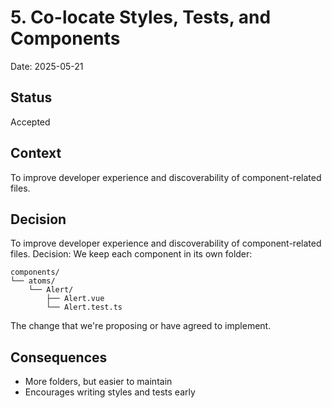 # 5. Co-locate Styles, Tests, and Components

Date: 2025-05-21

## Status

Accepted

## Context

To improve developer experience and discoverability of component-related files.

## Decision

To improve developer experience and discoverability of component-related files.
Decision: We keep each component in its own folder:
```
components/
└── atoms/
    └── Alert/
        ├── Alert.vue
        └── Alert.test.ts
```
The change that we're proposing or have agreed to implement.

## Consequences

* More folders, but easier to maintain
* Encourages writing styles and tests early